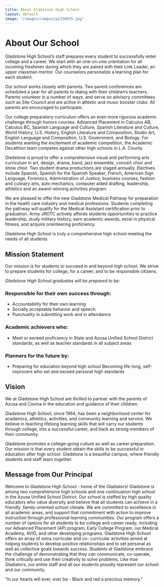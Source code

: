 ```yaml
---
title: About Gladstone High School
layout: default
image: "/images/campus/p1250025.jpg"
---
```


# About Our School

Gladstone High School’s staff prepares every student to successfully enter college and a career. We start with an one-on-one orientation for all incoming freshmen during which they are paired with their Link Leader, an upper classman mentor. Our counselors personalize a learning plan for each student.

Our school works closely with parents. Two parent conferences are scheduled a year for all parents to dialog with their children’s teachers. Parents volunteer in a number of ways, and serve on advisory committees such as Site Council and are active in athletic and music booster clubs. All parents are encouraged to participate.

Our college preparatory curriculum offers an even more rigorous academic challenge through honors courses. Advanced Placement in Calculus AB, Calculus BC, Spanish Language and Culture, Spanish Literature and Culture, World History, U.S. History, English Literature and Composition, Studio Art, English Language and Composition, U.S. Government, and Biology. For students wanting the excitement of academic competition, the Academic Decathlon team competes against other high schools in L.A. County.

Gladstone is proud to offer a comprehensive visual and performing arts curriculum in art, design, drama, band, jazz ensemble, concert choir and show choir. Two student drama productions are staged annually. Electives include Spanish, Spanish for the Spanish Speaker, French, American Sign Language, Forensics, Administration of Justice, business courses, fashion and culinary arts, auto mechanics, computer aided drafting, leadership, athletics and an award-winning activities program.

We are pleased to offer the new Gladstone Medical Pathway for preparation in the health care industry and medical professions. Students completing the pathway will qualify for the Medical Assistant certification prior to graduation. Army JROTC actively affords students opportunities to practice leadership, study military history, earn academic awards, excel in physical fitness, and acquire orienteering proficiency.

Gladstone High School is truly a comprehensive high school meeting the needs of all students.

## Mission Statement

Our mission is for students to succeed in and beyond high school. We strive to prepare students for college, for a career, and to be responsible citizens.

*Gladstone High School graduates will be prepared to be:*

### Responsible for their own success through:

* Accountability for their own learning
* Socially acceptable behavior and speech
* Punctuality in submitting work and in attendance

### Academic achievers who:

* Meet or exceed proficiency in State and Azusa Unified School District standards, as well as teacher standards in all subject areas

### Planners for the future by:

* Preparing for education beyond high school Becoming life-long, self- improvers who set and exceed personal high standards

## Vision

We at Gladstone High School are thrilled to partner with the parents of Azusa and Covina in the education and guidance of their children.

Gladstone High School, since 1964, has been a neighborhood center for academics, athletics, activities, and community learning and service. We believe in teaching lifelong learning skills that will carry our students through college, into a successful career, and back as strong members of their community.

Gladstone promotes a college-going culture as well as career preparation. Our mission is that every student obtain the skills to be successful in education after high school. Gladstone is a beautiful campus, where friendly
students and staff learn together.

## Message from Our Principal

<!--
<img src="/images/photos/principal.png" width="200" style="float: right;" alt="" />
-->

Welcome to Gladstone High School - home of the Gladiators! Gladstone is among two comprehensive high schools and one continuation high school in the Azusa Unified School District. Our school is staffed by high quality educators who value diversity and believe that all students can achieve in a friendly ,family-oriented school climate. We are committed to excellence in all academic areas, and support that commitment with action to improve instruction through professional learning communities. Our program offers a number of options for all students to be college and career ready, including our Advanced Placement (AP) program, Early College Program, our Medical Academy, AVID, and other developing programs. Gladstone High School offers an array of extra curricular and co- curricular activities aimed at helping students to develop positive relationships and to set personal as well as collective goals towards success. Students at Gladstone embrace the challenge of demonstrating that they can communicate, co-operate, think critically and use their creativity to solve problems. Like true Gladiators, our entire staff and all our students proudly represent our school and our community.

“In our hearts will ever, ever be - Black and red a precious memory.”

<!--

Mountains there in fortress strength guard the campus we hold most high. Through the years in our joys and tears we are proud we can sing this cry.

In our hearts will ever ever be

Black and Red a precious memory Alma Mater this our praise we raise to thee all hail Gladstone High!

-->
